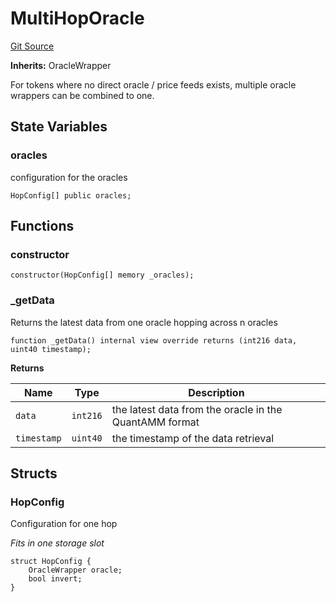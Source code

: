 # MultiHopOracle
[Git Source](https://github.com/QuantAMMProtocol/QuantAMM-V1/blob/3cfe58cf30c64b95a2607d2672fb541c48d807e0/contracts/MultiHopOracle.sol)

**Inherits:**
OracleWrapper

For tokens where no direct oracle / price feeds exists, multiple oracle wrappers can be combined to one.


## State Variables
### oracles
configuration for the oracles


```solidity
HopConfig[] public oracles;
```


## Functions
### constructor


```solidity
constructor(HopConfig[] memory _oracles);
```

### _getData

Returns the latest data from one oracle hopping across n oracles


```solidity
function _getData() internal view override returns (int216 data, uint40 timestamp);
```
**Returns**

|Name|Type|Description|
|----|----|-----------|
|`data`|`int216`|the latest data from the oracle in the QuantAMM format|
|`timestamp`|`uint40`|the timestamp of the data retrieval|


## Structs
### HopConfig
Configuration for one hop

*Fits in one storage slot*


```solidity
struct HopConfig {
    OracleWrapper oracle;
    bool invert;
}
```

